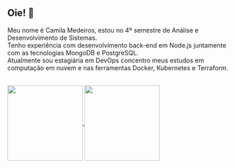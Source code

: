## Oie! 👋

Meu nome é Camila Medeiros, estou no 4º semestre de Análise e Desenvolvimento de Sistemas.<br>
Tenho experiência com desenvolvimento back-end em Node.js juntamente com as tecnologias MongoDB e PostgreSQL.<br>
Atualmente sou estagiária em DevOps concentro meus estudos em computação em nuvem e nas ferramentas Docker, Kubernetes e Terraform.

<br>

<div>
  <a href="https://github.com/anuraghazra/github-readme-stats">
    <img height="170em" align="center" src="https://github-readme-stats.vercel.app/api?username=camilamedeir0s&show_icons=true&theme=midnight-purple" />
  </a>
  <a href="https://github.com/anuraghazra/convoychat">
    <img height="170em" align="center" src="https://github-readme-stats.vercel.app/api/top-langs/?username=camilamedeir0s&theme=midnight-purple&layout=compact" />
  </a>
  
</div>
